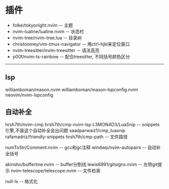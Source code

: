 # 插件

- folke/tokyonight.nvim -- 主题
- nvim-lualine/lualine.nvim -- 状态栏
- nvim-tree/nvim-tree.lua  -- 目录树
- christoomey/vim-tmux-navigator  -- 用ctrl-hjkl来定位窗口
- nvim-treesitter/nvim-treesitter  -- 语法高亮
- p00f/nvim-ts-rainbow  -- 配合treesitter, 不同括号颜色区分


----- 
## lsp

williamboman/mason.nvim
williamboman/mason-lspconfig.nvim
neovim/nvim-lspconfig


## 自动补全
hrsh7th/nvim-cmp
hrsh7th/cmp-nvim-lsp
L3MON4D3/LuaSnip   -- snippets引擎,不装这个自动补全会出问题
saadparwaiz1/cmp_luasnip
rafamadriz/friendly-snippets
hrsh7th/cmp-path -- 文件路径

numToStr/Comment.nvim   -- gcc和gc注释
windwp/nvim-autopairs   -- 自动补全括号

akinsho/bufferline.nvim    -- buffer分割线
lewis6991/gitsigns.nvim    -- 左侧git提示
nvim-telescope/telescope.nvim    -- 文件检索

null-ls -- 格式化

